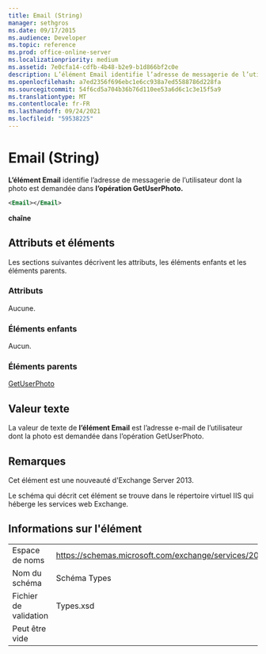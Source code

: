```yaml
---
title: Email (String)
manager: sethgros
ms.date: 09/17/2015
ms.audience: Developer
ms.topic: reference
ms.prod: office-online-server
ms.localizationpriority: medium
ms.assetid: 7e0cfa14-cdfb-4b48-b2e9-b1d866bf2c0e
description: L’élément Email identifie l’adresse de messagerie de l’utilisateur dont la photo est demandée dans l’opération GetUserPhoto.
ms.openlocfilehash: a7ed2356f696ebc1e6cc938a7ed5588786d228fa
ms.sourcegitcommit: 54f6cd5a704b36b76d110ee53a6d6c1c3e15f5a9
ms.translationtype: MT
ms.contentlocale: fr-FR
ms.lasthandoff: 09/24/2021
ms.locfileid: "59538225"
---
```

# <a name="email-string"></a>Email (String)

**L’élément Email** identifie l’adresse de messagerie de l’utilisateur dont la photo est demandée dans **l’opération GetUserPhoto.** 
  
```XML
<Email></Email>
```

 **chaîne**
## <a name="attributes-and-elements"></a>Attributs et éléments

Les sections suivantes décrivent les attributs, les éléments enfants et les éléments parents.
  
### <a name="attributes"></a>Attributs

Aucune.
  
### <a name="child-elements"></a>Éléments enfants

Aucun.
  
### <a name="parent-elements"></a>Éléments parents

[GetUserPhoto](getuserphoto.md)
  
## <a name="text-value"></a>Valeur texte

La valeur de texte de **l’élément Email** est l’adresse e-mail de l’utilisateur dont la photo est demandée dans l’opération GetUserPhoto. 
  
## <a name="remarks"></a>Remarques

Cet élément est une nouveauté d'Exchange Server 2013.
  
Le schéma qui décrit cet élément se trouve dans le répertoire virtuel IIS qui héberge les services web Exchange.
  
## <a name="element-information"></a>Informations sur l'élément

|||
|:-----|:-----|
|Espace de noms  <br/> |https://schemas.microsoft.com/exchange/services/2006/types  <br/> |
|Nom du schéma  <br/> |Schéma Types  <br/> |
|Fichier de validation  <br/> |Types.xsd  <br/> |
|Peut être vide  <br/> ||
   

